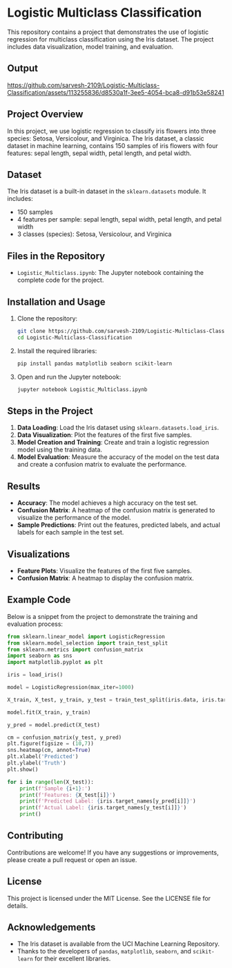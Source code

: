 # Logistic Multiclass Classification

This repository contains a project that demonstrates the use of logistic regression for multiclass classification using the Iris dataset. The project includes data visualization, model training, and evaluation.

## Output


https://github.com/sarvesh-2109/Logistic-Multiclass-Classification/assets/113255836/d8530a1f-3ee5-4054-bca8-d91b53e58241



## Project Overview

In this project, we use logistic regression to classify iris flowers into three species: Setosa, Versicolour, and Virginica. The Iris dataset, a classic dataset in machine learning, contains 150 samples of iris flowers with four features: sepal length, sepal width, petal length, and petal width.

## Dataset

The Iris dataset is a built-in dataset in the `sklearn.datasets` module. It includes:

- 150 samples
- 4 features per sample: sepal length, sepal width, petal length, and petal width
- 3 classes (species): Setosa, Versicolour, and Virginica

## Files in the Repository

- `Logistic_Multiclass.ipynb`: The Jupyter notebook containing the complete code for the project.

## Installation and Usage

1. Clone the repository:
   ```bash
   git clone https://github.com/sarvesh-2109/Logistic-Multiclass-Classification.git
   cd Logistic-Multiclass-Classification
   ```

2. Install the required libraries:
   ```bash
   pip install pandas matplotlib seaborn scikit-learn
   ```

3. Open and run the Jupyter notebook:
   ```bash
   jupyter notebook Logistic_Multiclass.ipynb
   ```

## Steps in the Project

1. **Data Loading**: Load the Iris dataset using `sklearn.datasets.load_iris`.
2. **Data Visualization**: Plot the features of the first five samples.
3. **Model Creation and Training**: Create and train a logistic regression model using the training data.
4. **Model Evaluation**: Measure the accuracy of the model on the test data and create a confusion matrix to evaluate the performance.

## Results

- **Accuracy**: The model achieves a high accuracy on the test set.
- **Confusion Matrix**: A heatmap of the confusion matrix is generated to visualize the performance of the model.
- **Sample Predictions**: Print out the features, predicted labels, and actual labels for each sample in the test set.

## Visualizations

- **Feature Plots**: Visualize the features of the first five samples.
- **Confusion Matrix**: A heatmap to display the confusion matrix.

## Example Code

Below is a snippet from the project to demonstrate the training and evaluation process:

```python
from sklearn.linear_model import LogisticRegression
from sklearn.model_selection import train_test_split
from sklearn.metrics import confusion_matrix
import seaborn as sns
import matplotlib.pyplot as plt

iris = load_iris()

model = LogisticRegression(max_iter=1000)

X_train, X_test, y_train, y_test = train_test_split(iris.data, iris.target, test_size=0.2)

model.fit(X_train, y_train)

y_pred = model.predict(X_test)

cm = confusion_matrix(y_test, y_pred)
plt.figure(figsize = (10,7))
sns.heatmap(cm, annot=True)
plt.xlabel('Predicted')
plt.ylabel('Truth')
plt.show()

for i in range(len(X_test)):
    print(f'Sample {i+1}:')
    print(f'Features: {X_test[i]}')
    print(f'Predicted Label: {iris.target_names[y_pred[i]]}')
    print(f'Actual Label: {iris.target_names[y_test[i]]}')
    print()
```

## Contributing

Contributions are welcome! If you have any suggestions or improvements, please create a pull request or open an issue.

## License

This project is licensed under the MIT License. See the LICENSE file for details.

## Acknowledgements

- The Iris dataset is available from the UCI Machine Learning Repository.
- Thanks to the developers of `pandas`, `matplotlib`, `seaborn`, and `scikit-learn` for their excellent libraries.
